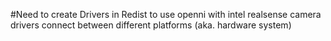 
#Need to create Drivers in Redist to use openni with intel realsense camera
drivers connect between different platforms (aka. hardware system)
